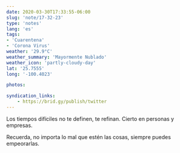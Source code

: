 ```yaml
---
date: 2020-03-30T17:33:55-06:00
slug: 'note/17-32-23'
type: 'notes'
lang: 'es'
tags:
- 'Cuarentena'
- 'Corona Virus'
weather: '29.9°C'
weather_summary: 'Mayormente Nublado'
weather_icon: 'partly-cloudy-day'
lat: '25.7555'
long: '-100.4023'

photos:

syndication_links:
    - https://brid.gy/publish/twitter
---
```

Los tiempos difíciles no te definen, te refinan. Cierto en personas y empresas.

Recuerda, no importa lo mal que estén las cosas, siempre puedes empeorarlas.

 